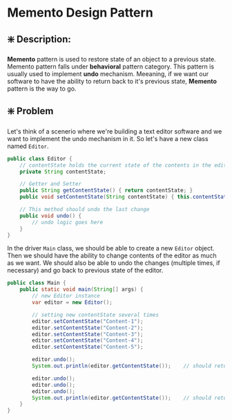 # Memento Design Pattern

## ❇️ Description:
**Memento** pattern is used to restore state of an object to a previous state. Memento pattern falls under **behavioral** pattern category. This pattern is usually used to implement **undo** mechanism. Meeaning, if we want our software to have the ability to return back to it's previous state, **Memento** pattern is the way to go. 

## ❇️ Problem
Let's think of a scenerio where we're building a text editor software and we want to implement the undo mechanism in it. 
So let's have a new class named `Editor`. 
```java
public class Editor {
    // contentState holds the current state of the contents in the editor
    private String contentState;

    // Getter and Setter
    public String getContentState() { return contentState; }
    public void setContentState(String contentState) { this.contentState = contentState; }

    // This method should undo the last change
    public void undo() {
        // undo logic goes here
    }
}
```

In the driver `Main` class, we should be able to create a new `Editor` object. Then we should have the ability to change contents of the editor as much as we want. We should also be able to undo the changes (multiple times, if necessary) and go back to previous state of the editor.
```java
public class Main {
    public static void main(String[] args) {
        // new Editor instance
        var editor = new Editor();

        // setting new contentState several times
        editor.setContentState("Content-1");
        editor.setContentState("Content-2");
        editor.setContentState("Content-3");
        editor.setContentState("Content-4");
        editor.setContentState("Content-5");

        editor.undo();
        System.out.println(editor.getContentState());    // should return "Content-4"

        editor.undo();
        editor.undo();
        editor.undo();
        System.out.println(editor.getContentState());    // should return "Content-1"
    }
}
```
